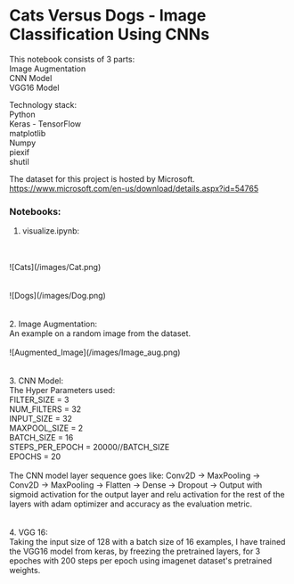 # Cats Versus Dogs - Image Classification Using CNNs

This notebook consists of 3 parts:<br>
Image Augmentation<br>
CNN Model<br>
VGG16 Model<br>

Technology stack:<br>
Python<br>
Keras - TensorFlow<br>
matplotlib<br>
Numpy<br>
piexif<br>
shutil<br>

The dataset for this project is hosted by Microsoft.<br>
https://www.microsoft.com/en-us/download/details.aspx?id=54765
<br>

### Notebooks:
1. visualize.ipynb:<br>
<br>
<br>
![Cats](/images/Cat.png)
<br>
<br>
<br>
![Dogs](/images/Dog.png)
<br>
<br>
<br>
2. Image Augmentation:<br>
An example on a random image from the dataset.<br>
<br>
![Augmented_Image](/images/Image_aug.png)
<br>
<br>
<br>
3. CNN Model:<br>
The Hyper Parameters used:<br>
FILTER_SIZE = 3<br>
NUM_FILTERS = 32<br>
INPUT_SIZE  = 32<br>
MAXPOOL_SIZE = 2<br>
BATCH_SIZE = 16<br>
STEPS_PER_EPOCH = 20000//BATCH_SIZE<br>
EPOCHS = 20<br>
<br>
The CNN model layer sequence goes like: Conv2D -> MaxPooling -> Conv2D -> MaxPooling -> Flatten -> Dense -> Dropout -> Output
with sigmoid activation for the output layer and relu activation for the rest of the layers with adam optimizer and accuracy as the evaluation metric.
<br>
<br>
<br>
4. VGG 16:<br>
Taking the input size of 128 with a batch size of 16 examples, I have trained the VGG16 model from keras, by freezing the pretrained layers, for 3 epoches with 200 steps per epoch using imagenet dataset's pretrained weights. 
